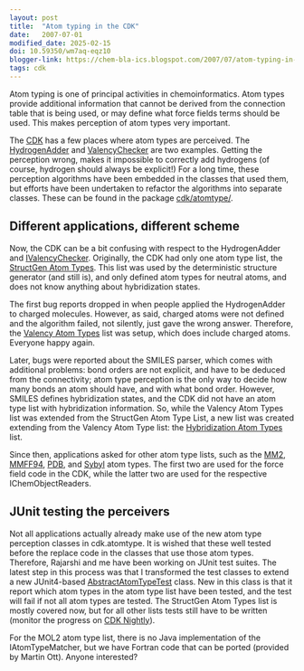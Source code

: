 ```yaml
---
layout: post
title:  "Atom typing in the CDK"
date:   2007-07-01
modified_date: 2025-02-15
doi: 10.59350/wm7aq-eqz10
blogger-link: https://chem-bla-ics.blogspot.com/2007/07/atom-typing-in-cdk.html
tags: cdk
---
```


Atom typing is one of principal activities in chemoinformatics. Atom types provide additional information that cannot be derived
from the connection table that is being used, or may define what force fields terms should be used. This makes perception of
atom types very important.

The [CDK](http://cdk.sf.net/) has a few places where atom types are perceived. The [HydrogenAdder](http://cdk.svn.sf.net/svnroot/cdk/trunk/cdk/src/org/openscience/cdk/tools/HydrogenAdder.java)
and [ValencyChecker](http://cdk.svn.sf.net/svnroot/cdk/trunk/cdk/src/org/openscience/cdk/tools/ValencyChecker.java) are two examples.
Getting the perception wrong, makes it impossible to correctly add hydrogens (of course, hydrogen should always be explicit!) For a
long time, these perception algorithms have been embedded in the classes that used them, but efforts have been undertaken to refactor
the algorithms into separate classes. These can be found in the package [cdk/atomtype/](http://cdk.svn.sf.net/svnroot/cdk/trunk/cdk/src/org/openscience/cdk/atomype/).

## Different applications, different scheme

Now, the CDK can be a bit confusing with respect to the HydrogenAdder and [IValencyChecker](http://cdk.svn.sf.net/svnroot/cdk/trunk/cdk/src/org/openscience/cdk/tools/IValencyChecker.java).
Originally, the CDK had only one atom type list, the [StructGen Atom Types](http://cdk.svn.sf.net/svnroot/cdk/trunk/cdk/src/org/openscience/cdk/config/data/valency_atomtypes.xml).
This list was used by the deterministic structure generator (and still is), and only defined atom types for neutral atoms, and does not know anything about hybridization states.

The first bug reports dropped in when people applied the HydrogenAdder to charged molecules. However, as said, charged atoms were not defined and the algorithm failed,
not silently, just gave the wrong answer. Therefore, the [Valency Atom Types](http://cdk.svn.sf.net/svnroot/cdk/trunk/cdk/src/org/openscience/cdk/config/data/valency_atomtypes.xml)
list was setup, which does include charged atoms. Everyone happy again.

Later, bugs were reported about the SMILES parser, which comes with additional problems: bond orders are not explicit, and have to be
deduced from the connectivity; atom type perception is the only way to decide how many bonds an atom should have, and with what bond
order. However, SMILES defines hybridization states, and the CDK did not have an atom type list with hybridization information. So,
while the Valency Atom Types list was extended from the StructGen Atom Type List, a new list was created extending from the Valency
Atom Type list: the [Hybridization Atom Types](http://cdk.svn.sf.net/svnroot/cdk/trunk/cdk/src/org/openscience/cdk/config/data/hybridization_atomtypes.xml)
list.

Since then, applications asked for other atom type lists, such as the [MM2](http://cdk.svn.sf.net/svnroot/cdk/trunk/cdk/src/org/openscience/cdk/config/data/mm2_atomtypes.xml),
[MMFF94](http://cdk.svn.sf.net/svnroot/cdk/trunk/cdk/src/org/openscience/cdk/config/data/mmff94_atomtypes.xml),
[PDB](http://cdk.svn.sf.net/svnroot/cdk/trunk/cdk/src/org/openscience/cdk/config/data/pdb_atomtypes.xml), and
[Sybyl](http://cdk.svn.sf.net/svnroot/cdk/trunk/cdk/src/org/openscience/cdk/config/data/mol2_atomtypes.xml) atom
types. The first two are used for the force field code in the CDK, while the latter two are used for the respective
IChemObjectReaders.

## JUnit testing the perceivers

Not all applications actually already make use of the new atom type perception classes in cdk.atomtype. It is wished that these well tested
before the replace code in the classes that use those atom types. Therefore, Rajarshi and me have been working on JUnit test suites. The
latest step in this process was that I transformed the test classes to extend a new JUnit4-based
[AbstractAtomTypeTest](http://cdk.svn.sf.net/svnroot/cdk/trunk/cdk/src/org/openscience/cdk/test/atomtype/AbstractAtomTypeTest.java) class.
New in this class is that it report which atom types in the atom type list have been tested, and the test will fail if not all atom types
are tested. The StructGen Atom Types list is mostly covered now, but for all other lists tests still have to be written (monitor the progress
on [CDK Nightly](http://cheminfo.informatics.indiana.edu/~rguha/code/java/nightly/test/result-core.html)).

For the MOL2 atom type list, there is no Java implementation of the IAtomTypeMatcher, but we have Fortran code that can be ported (provided
by Martin Ott). Anyone interested?
